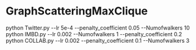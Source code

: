 # GraphScatteringMaxClique
python Twitter.py --lr 5e-4 --penalty_coefficient 0.05 --Numofwalkers 10\
python IMBD.py --lr 0.002 --Numofwalkers 1 --penalty_coefficient 0.2\
python COLLAB.py --lr 0.002 --penalty_coefficient 0.1 --Numofwalkers 3
